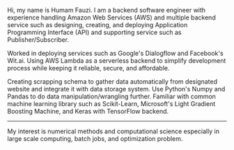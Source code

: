 Hi, my name is Humam Fauzi. I am a backend software engineer with experience handling
Amazon Web Services (AWS) and multiple backend service such as designing, creating, and deploying
Application Programming Interface (API) and supporting service such as Publisher/Subscriber. 

Worked in deploying services such as Google's Dialogflow and Facebook's Wit.ai. Using AWS Lambda
as a serverless backend to simplify development process while keeping it reliable, secure, and affordable.

Creating scrapping schema to gather data automatically from designated website and integrate it with 
data storage system. Use Python's Numpy and Pandas to do data manipulation/wrangling further. 
Familiar with common machine learning library such as Scikit-Learn, Microsoft's Light Gradient Boosting Machine, 
and Keras with TensorFlow backend. 

---

My interest is numerical methods and computational science especially in large scale computing, batch jobs, and optimization problem. 

